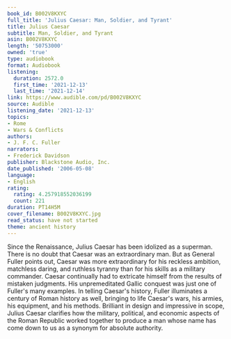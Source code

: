 ```yaml
---
book_id: B002V8KXYC
full_title: 'Julius Caesar: Man, Soldier, and Tyrant'
title: Julius Caesar
subtitle: Man, Soldier, and Tyrant
asin: B002V8KXYC
length: '50753000'
owned: 'true'
type: audiobook
format: Audiobook
listening:
  duration: 2572.0
  first_time: '2021-12-13'
  last_time: '2021-12-14'
link: https://www.audible.com/pd/B002V8KXYC
source: Audible
listening_date: '2021-12-13'
topics:
- Rome
- Wars & Conflicts
authors:
- J. F. C. Fuller
narrators:
- Frederick Davidson
publisher: Blackstone Audio, Inc.
date_published: '2006-05-08'
language:
- English
rating:
  rating: 4.257918552036199
  count: 221
duration: PT14H5M
cover_filename: B002V8KXYC.jpg
read_status: have not started
theme: ancient history
---
```

Since the Renaissance, Julius Caesar has been idolized as a superman. There is no doubt that Caesar was an extraordinary man. But as General Fuller points out, Caesar was more extraordinary for his reckless ambition, matchless daring, and ruthless tyranny than for his skills as a military commander. Caesar continually had to extricate himself from the results of mistaken judgments. His unpremeditated Gallic conquest was just one of Fuller's many examples. In telling Caesar's history, Fuller illuminates a century of Roman history as well, bringing to life Caesar's wars, his armies, his equipment, and his methods. Brilliant in design and impressive in scope, Julius Caesar clarifies how the military, political, and economic aspects of the Roman Republic worked together to produce a man whose name has come down to us as a synonym for absolute authority.
